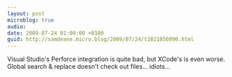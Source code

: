 ```yaml
---
layout: post
microblog: true
audio: 
date: 2009-07-24 01:00:00 +0100
guid: http://samdeane.micro.blog/2009/07/24/t2821850990.html
---
```

Visual Studio's Perforce integration is quite bad, but XCode's is even worse. Global search &amp; replace doesn't check out  files... idiots...
